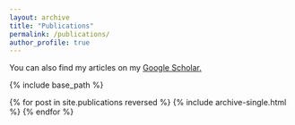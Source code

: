 ```yaml
---
layout: archive
title: "Publications"
permalink: /publications/
author_profile: true
---
```


You can also find my articles on my <u><a href="{{author.googlescholar}}"> Google Scholar</a>.</u>

{% include base_path %}

{% for post in site.publications reversed %}
  {% include archive-single.html %}
{% endfor %}
